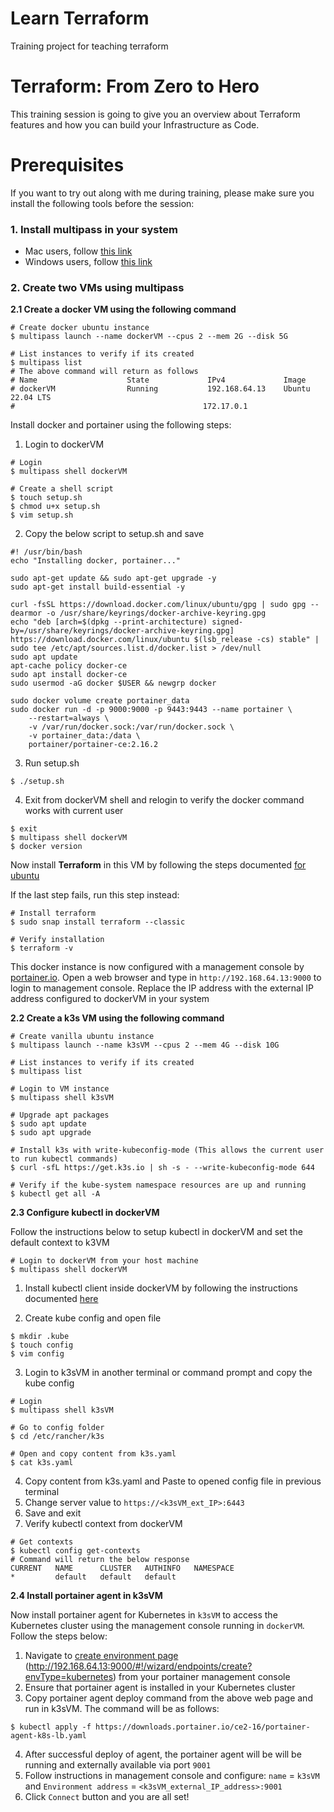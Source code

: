 # Learn Terraform
Training project for teaching terraform

# Terraform: From Zero to Hero
This training session is going to give you an overview about Terraform features and how you can build your Infrastructure as Code. 

# Prerequisites
If you want to try out along with me during training, please make sure you install the following tools before the session:

### 1. Install multipass in your system

- Mac users, follow [this link](https://multipass.run/docs/installing-on-macos)
- Windows users, follow [this link](https://multipass.run/docs/installing-on-windows)

### 2. Create two VMs using multipass

**2.1 Create a docker VM using the following command**
```shell
# Create docker ubuntu instance
$ multipass launch --name dockerVM --cpus 2 --mem 2G --disk 5G

# List instances to verify if its created
$ multipass list
# The above command will return as follows
# Name                    State             IPv4             Image
# dockerVM                Running           192.168.64.13    Ubuntu 22.04 LTS
#                                          172.17.0.1
```
Install docker and portainer using the following steps:

1. Login to dockerVM 
```shell
# Login
$ multipass shell dockerVM

# Create a shell script
$ touch setup.sh
$ chmod u+x setup.sh
$ vim setup.sh
```
2. Copy the below script to setup.sh and save
```shell
#! /usr/bin/bash
echo "Installing docker, portainer..."

sudo apt-get update && sudo apt-get upgrade -y
sudo apt-get install build-essential -y

curl -fsSL https://download.docker.com/linux/ubuntu/gpg | sudo gpg --dearmor -o /usr/share/keyrings/docker-archive-keyring.gpg
echo "deb [arch=$(dpkg --print-architecture) signed-by=/usr/share/keyrings/docker-archive-keyring.gpg] https://download.docker.com/linux/ubuntu $(lsb_release -cs) stable" | sudo tee /etc/apt/sources.list.d/docker.list > /dev/null
sudo apt update
apt-cache policy docker-ce
sudo apt install docker-ce
sudo usermod -aG docker $USER && newgrp docker

sudo docker volume create portainer_data
sudo docker run -d -p 9000:9000 -p 9443:9443 --name portainer \
    --restart=always \
    -v /var/run/docker.sock:/var/run/docker.sock \
    -v portainer_data:/data \
    portainer/portainer-ce:2.16.2
```
3. Run setup.sh
```shell
$ ./setup.sh
```
4. Exit from dockerVM shell and relogin to verify the docker command works with current user
```shell
$ exit
$ multipass shell dockerVM
$ docker version
```
Now install **Terraform** in this VM by following the steps documented [for ubuntu](https://developer.hashicorp.com/terraform/tutorials/aws-get-started/install-cli)

If the last step fails, run this step instead:
```shell
# Install terraform
$ sudo snap install terraform --classic

# Verify installation
$ terraform -v
```

This docker instance is now configured with a management console by [portainer.io](https://www.portainer.io/). Open a web browser and type in `http://192.168.64.13:9000` to login to management console. Replace the IP address with the external IP address configured to dockerVM in your system

**2.2 Create a k3s VM using the following command**
```shell
# Create vanilla ubuntu instance
$ multipass launch --name k3sVM --cpus 2 --mem 4G --disk 10G

# List instances to verify if its created
$ multipass list

# Login to VM instance
$ multipass shell k3sVM

# Upgrade apt packages
$ sudo apt update
$ sudo apt upgrade

# Install k3s with write-kubeconfig-mode (This allows the current user to run kubectl commands)
$ curl -sfL https://get.k3s.io | sh -s - --write-kubeconfig-mode 644

# Verify if the kube-system namespace resources are up and running
$ kubectl get all -A
```

**2.3 Configure kubectl in dockerVM**

Follow the instructions below to setup kubectl in dockerVM and set the default context to k3VM
```shell
# Login to dockerVM from your host machine
$ multipass shell dockerVM
```
1. Install kubectl client inside dockerVM by following the instructions documented [here](https://kubernetes.io/docs/tasks/tools/install-kubectl-linux/)

2. Create kube config and open file
```shell
$ mkdir .kube
$ touch config
$ vim config
```
3. Login to k3sVM in another terminal or command prompt and copy the kube config
```shell
# Login
$ multipass shell k3sVM

# Go to config folder
$ cd /etc/rancher/k3s

# Open and copy content from k3s.yaml
$ cat k3s.yaml
```
4. Copy content from k3s.yaml and Paste to opened config file in previous terminal
5. Change server value to `https://<k3sVM_ext_IP>:6443`
6. Save and exit 
7. Verify kubectl context from dockerVM
```shell
# Get contexts
$ kubectl config get-contexts
# Command will return the below response
CURRENT   NAME      CLUSTER   AUTHINFO   NAMESPACE
*         default   default   default    
```
**2.4 Install portainer agent in k3sVM**

Now install portainer agent for Kubernetes in `k3sVM` to access the Kubernetes cluster using the management console running in `dockerVM`. Follow the steps below:
1. Navigate to [create environment page](http://192.168.64.13:9000/#!/wizard/endpoints/create?envType=kubernetes) (http://192.168.64.13:9000/#!/wizard/endpoints/create?envType=kubernetes) from your portainer management console
2. Ensure that portainer agent is installed in your Kubernetes cluster
3. Copy portainer agent deploy command from the above web page and run in k3sVM. The command will be as follows:
```shell
$ kubectl apply -f https://downloads.portainer.io/ce2-16/portainer-agent-k8s-lb.yaml
```
4. After successful deploy of agent, the portainer agent will be will be running and externally available via port `9001`
5. Follow instructions in management console and configure:
 `name` = `k3sVM` and `Environment address` = `<k3sVM_external_IP_address>:9001`
6. Click `Connect` button and you are all set!  
